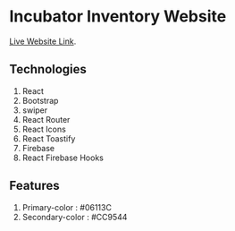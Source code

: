# Incubator Inventory Website

[Live Website Link](https://github.com/facebook/create-react-app).

## Technologies
1. React
2. Bootstrap
3. swiper
4. React Router
5. React Icons
6. React Toastify
7. Firebase
8. React Firebase Hooks

## Features
1. Primary-color : #06113C
2. Secondary-color : #CC9544
